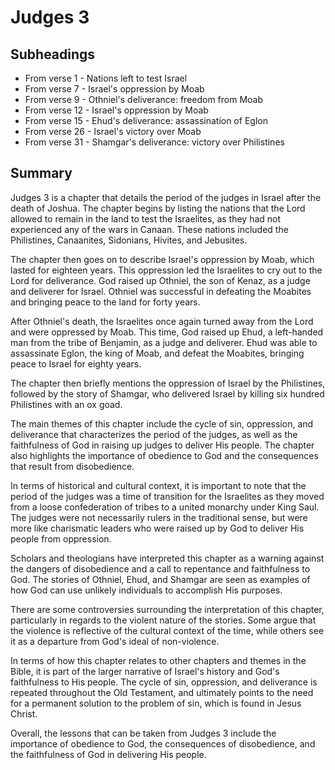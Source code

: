 # Judges 3

## Subheadings

* From verse 1 - Nations left to test Israel
* From verse 7 - Israel's oppression by Moab
* From verse 9 - Othniel's deliverance: freedom from Moab
* From verse 12 - Israel's oppression by Moab
* From verse 15 - Ehud's deliverance: assassination of Eglon
* From verse 26 - Israel's victory over Moab
* From verse 31 - Shamgar's deliverance: victory over Philistines

## Summary

Judges 3 is a chapter that details the period of the judges in Israel after the death of Joshua. The chapter begins by listing the nations that the Lord allowed to remain in the land to test the Israelites, as they had not experienced any of the wars in Canaan. These nations included the Philistines, Canaanites, Sidonians, Hivites, and Jebusites. 

The chapter then goes on to describe Israel's oppression by Moab, which lasted for eighteen years. This oppression led the Israelites to cry out to the Lord for deliverance. God raised up Othniel, the son of Kenaz, as a judge and deliverer for Israel. Othniel was successful in defeating the Moabites and bringing peace to the land for forty years.

After Othniel's death, the Israelites once again turned away from the Lord and were oppressed by Moab. This time, God raised up Ehud, a left-handed man from the tribe of Benjamin, as a judge and deliverer. Ehud was able to assassinate Eglon, the king of Moab, and defeat the Moabites, bringing peace to Israel for eighty years.

The chapter then briefly mentions the oppression of Israel by the Philistines, followed by the story of Shamgar, who delivered Israel by killing six hundred Philistines with an ox goad. 

The main themes of this chapter include the cycle of sin, oppression, and deliverance that characterizes the period of the judges, as well as the faithfulness of God in raising up judges to deliver His people. The chapter also highlights the importance of obedience to God and the consequences that result from disobedience.

In terms of historical and cultural context, it is important to note that the period of the judges was a time of transition for the Israelites as they moved from a loose confederation of tribes to a united monarchy under King Saul. The judges were not necessarily rulers in the traditional sense, but were more like charismatic leaders who were raised up by God to deliver His people from oppression.

Scholars and theologians have interpreted this chapter as a warning against the dangers of disobedience and a call to repentance and faithfulness to God. The stories of Othniel, Ehud, and Shamgar are seen as examples of how God can use unlikely individuals to accomplish His purposes.

There are some controversies surrounding the interpretation of this chapter, particularly in regards to the violent nature of the stories. Some argue that the violence is reflective of the cultural context of the time, while others see it as a departure from God's ideal of non-violence.

In terms of how this chapter relates to other chapters and themes in the Bible, it is part of the larger narrative of Israel's history and God's faithfulness to His people. The cycle of sin, oppression, and deliverance is repeated throughout the Old Testament, and ultimately points to the need for a permanent solution to the problem of sin, which is found in Jesus Christ.

Overall, the lessons that can be taken from Judges 3 include the importance of obedience to God, the consequences of disobedience, and the faithfulness of God in delivering His people.